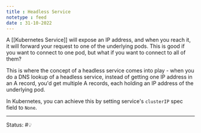 ```yaml
---
title : Headless Service
notetype : feed
date : 31-10-2022
---
```


A [[Kubernetes Service]] will expose an IP address, and when you reach it, it will forward your request to one of the underlying pods. This is good if you want to connect to one pod, but what if you want to connect to all of them?

This is where the concept of a headless service comes into play - when you do a DNS lookup of a headless service, instead of getting one IP address in an A record, you'd get multiple A records, each holding an IP address of the underlying pod. 

In Kubernetes, you can achieve this by setting service's `clusterIP` spec field to `None`.


-----

Status: #💡 



